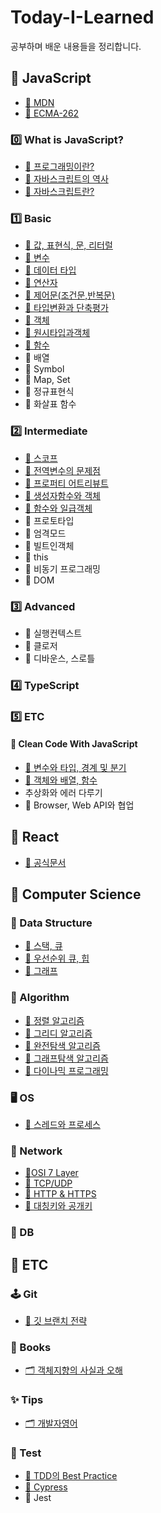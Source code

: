 # Today-I-Learned
공부하며 배운 내용들을 정리합니다. 

## 📌 JavaScript

- [🔗 MDN](https://developer.mozilla.org/ko/)
- [🔗 ECMA-262](https://262.ecma-international.org/13.0/)

### 0️⃣ What is JavaScript?
  - [📄 프로그래밍이란?](https://github.com/NamjunKim12/Today-I-learned/blob/main/JS/000.%ED%94%84%EB%A1%9C%EA%B7%B8%EB%9E%98%EB%B0%8D%EC%9D%B4%EB%9E%80%3F.md)
  - [📄 자바스크립트의 역사](https://github.com/NamjunKim12/Today-I-learned/blob/main/JS/001.%EC%9E%90%EB%B0%94%EC%8A%A4%ED%81%AC%EB%A6%BD%ED%8A%B8%EC%9D%98%EC%97%AD%EC%82%AC.md)
  - [📄 자바스크립트란?](https://github.com/NamjunKim12/Today-I-learned/blob/main/JS/002.%EC%9E%90%EB%B0%94%EC%8A%A4%ED%81%AC%EB%A6%BD%ED%8A%B8%EB%9E%80%3F.md)

### 1️⃣ Basic
  - [📄 값, 표현식, 문, 리터럴](https://github.com/NamjunKim12/Today-I-learned/blob/main/JS/003.%EA%B0%92%2C%ED%91%9C%ED%97%8C%EC%8B%9D%2C%EB%AC%B8%2C%EB%A6%AC%ED%84%B0%EB%9F%B4.md)
  - [📄 변수](https://github.com/NamjunKim12/Today-I-learned/blob/main/JS/004.%EB%B3%80%EC%88%98.md)
  - [📄 데이터 타입](https://github.com/NamjunKim12/Today-I-learned/blob/main/JS/005.%EB%8D%B0%EC%9D%B4%ED%84%B0%ED%83%80%EC%9E%85.md)
  - [📄 연산자](https://github.com/NamjunKim12/Today-I-learned/blob/main/JS/006.%EC%97%B0%EC%82%B0%EC%9E%90.md)
  - [📄 제어문(조건문,반복문)](https://github.com/NamjunKim12/Today-I-learned/blob/main/JS/007.%EC%A0%9C%EC%96%B4%EB%AC%B8(%EC%A1%B0%EA%B1%B4%EB%AC%B8%2C%EB%B0%98%EB%B3%B5%EB%AC%B8).md)
  - [📄 타입변환과 단축평가](https://github.com/NamjunKim12/Today-I-learned/blob/main/JS/008.%ED%83%80%EC%9E%85%EB%B3%80%ED%99%98%EA%B3%BC%EB%8B%A8%EC%B6%95%ED%8F%89%EA%B0%80.md)
  - [📄 객체](https://github.com/NamjunKim12/Today-I-learned/blob/main/JS/009.%EA%B0%9D%EC%B2%B4.md)
  - [📄 원시타입과객체](https://github.com/NamjunKim12/Today-I-learned/blob/main/JS/010.%EC%9B%90%EC%8B%9C%ED%83%80%EC%9E%85%EA%B3%BC%20%EA%B0%9D%EC%B2%B4.md)
  - [📄 함수](https://github.com/NamjunKim12/Today-I-learned/blob/main/JS/011.%ED%95%A8%EC%88%98.md)
  - 📄 배열
  - 📄 Symbol
  - 📄 Map, Set
  - 📄 정규표현식
  - 📄 화살표 함수

### 2️⃣ Intermediate
  - [📄 스코프](https://github.com/NamjunKim12/Today-I-learned/blob/main/JS/012.%EC%8A%A4%EC%BD%94%ED%94%84.md)
  - [📄 전역변수의 문제점](https://github.com/NamjunKim12/Today-I-learned/blob/main/JS/013.%EC%A0%84%EC%97%AD%EB%B3%80%EC%88%98%EC%9D%98%EB%AC%B8%EC%A0%9C%EC%A0%90.md)
  - [📄 프로퍼티 어트리뷰트](https://github.com/NamjunKim12/Today-I-learned/blob/main/JS/014.%ED%94%84%EB%A1%9C%ED%8D%BC%ED%8B%B0%EC%96%B4%ED%8A%B8%EB%A6%AC%EB%B7%B0%ED%8A%B8.md)
  - [📄 생성자함수와 객체](https://github.com/NamjunKim12/Today-I-learned/blob/main/JS/015.%EC%83%9D%EC%84%B1%EC%9E%90%ED%95%A8%EC%88%98%EC%99%80%EA%B0%9D%EC%B2%B4.md)
  - [📄 함수와 일급객체](https://github.com/NamjunKim12/Today-I-learned/blob/main/JS/18.%ED%95%A8%EC%88%98%EC%99%80%EC%9D%BC%EA%B8%89%EA%B0%9D%EC%B2%B4.md)
  - 📄 프로토타입
  - 📄 엄격모드
  - 📄 빌트인객체
  - 📄 this
  - 📄 비동기 프로그래밍
  - 📄 DOM

### 3️⃣ Advanced

- 📄 실행컨텍스트
- 📄 클로저
- 📄 디바운스, 스로틀

### 4️⃣ TypeScript

### 5️⃣ ETC

#### 🧹 Clean Code With JavaScript

- [📄 변수와 타입, 경계 및 분기](https://github.com/NamjunKim12/Today-I-learned/blob/main/JS/cleanCode/001.%EB%B3%80%EC%88%98%2C%ED%83%80%EC%9E%85%2C%EA%B2%BD%EA%B3%84%2C%EB%B6%84%EA%B8%B0.md)
- [📄 객체와 배열, 함수](https://github.com/NamjunKim12/Today-I-learned/blob/main/JS/cleanCode/002.%EB%B0%B0%EC%97%B4%2C%EA%B0%9D%EC%B2%B4%2C%ED%95%A8%EC%88%98.md)
- 추상화와 에러 다루기
- 📄 Browser, Web API와 협업
## 📌 React
  - [🔗 공식문서](https://react.dev/)
## 📌 Computer Science 

### 💾 Data Structure
   - [📄 스택, 큐](https://github.com/NamjunKim12/Today-I-learned/blob/main/CS/DataStructure/Stack%20%26%20queue.md)
   - [📄 우선순위 큐, 힙](https://github.com/NamjunKim12/Today-I-learned/blob/main/CS/DataStructure/PriorityQueue%20%26%20heap.md)
   - [📄 그래프](https://github.com/NamjunKim12/Today-I-learned/blob/main/CS/DataStructure/Graph.md)

### 🧠 Algorithm
  - [📄 정렬 알고리즘](https://github.com/NamjunKim12/Today-I-learned/blob/main/CS/Algotithm/Sorting.md)
  - [📄 그리디 알고리즘](https://github.com/NamjunKim12/Today-I-learned/blob/main/CS/Algotithm/Greedy.md)
  - [📄 완전탐색 알고리즘](https://github.com/NamjunKim12/Today-I-learned/blob/main/CS/Algotithm/ExhaustiveSearch.md)
  - [📄 그래프탐색 알고리즘](https://github.com/NamjunKim12/Today-I-learned/blob/main/CS/Algotithm/BFS%2CDFS.md)
  - [📄 다이나믹 프로그래밍](https://github.com/NamjunKim12/Today-I-learned/blob/main/CS/Algotithm/DynamicProgramming.md)
  
### 🖥️ OS
   - [📄 스레드와 프로세스](https://github.com/NamjunKim12/Today-I-learned/blob/main/CS/OS/%EC%8A%A4%EB%A0%88%EB%93%9C%EC%99%80%20%ED%94%84%EB%A1%9C%EC%84%B8%EC%8A%A4.md)

### 🛜 Network
  - [📄OSI 7 Layer](https://github.com/NamjunKim12/Today-I-learned/blob/main/CS/Network/OSI7Layer.md)
  - [📄 TCP/UDP](https://github.com/NamjunKim12/Today-I-learned/blob/main/CS/Network/TCP%2CUDP.md)
  - [📄 HTTP & HTTPS](https://github.com/NamjunKim12/Today-I-learned/blob/main/CS/Network/HTTP%20&%20HTTPS.md)
  - [📄 대칭키와 공개키](https://github.com/NamjunKim12/Today-I-learned/blob/main/CS/Network/SymmetricKey%26PublicKey.md)
  
 ### 💾 DB

## 📌 ETC

### 🕹️ Git
  - [📄 깃 브랜치 전략](https://github.com/NamjunKim12/Today-I-learned/blob/main/ETC/git/GitBranchStrategy.md)
### 📕 Books

- [🗂️ 객체지향의 사실과 오해](https://github.com/NamjunKim12/Today-I-learned/tree/main/ETC/books/%EA%B0%9D%EC%B2%B4%EC%A7%80%ED%96%A5%EC%9D%98%EC%82%AC%EC%8B%A4%EA%B3%BC%EC%98%A4%ED%95%B4.md)
### ✨ Tips
  - [🗂️ 개발자영어](https://github.com/NamjunKim12/Today-I-learned/tree/main/ETC/tips/DeveloperEnglish)

### 🧪 Test
  - [📄 TDD의 Best Practice](https://github.com/NamjunKim12/Today-I-learned/tree/main/ETC/test/BestPracticeOfTDD.md)
  - [📄 Cypress](https://github.com/NamjunKim12/Today-I-learned/tree/main/ETC/test/cypress.md)
  - 📄 Jest